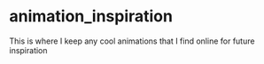 # animation_inspiration
This is where I keep any cool animations that I find online for future inspiration
